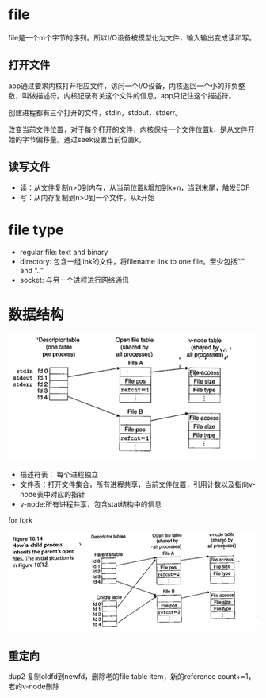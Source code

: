 
# file

file是一个m个字节的序列。所以I/O设备被模型化为文件，输入输出变成读和写。

## 打开文件

app通过要求内核打开相应文件，访问一个I/O设备，内核返回一个小的非负整数，叫做描述符。内核记录有关这个文件的信息，app只记住这个描述符。

创建进程都有三个打开的文件，stdin，stdout，stderr。

改变当前文件位置，对于每个打开的文件，内核保持一个文件位置k，是从文件开始的字节偏移量。通过seek设置当前位置k。

## 读写文件

- 读：从文件复制n>0到内存，从当前位置k增加到k+n，当到末尾，触发EOF
- 写：从内存复制到n>0到一个文件，从k开始


# file type

- regular file: text and binary
- directory: 包含一组link的文件，将filename link to one file。至少包括“.” and “..”
- socket: 与另一个进程进行网络通讯


# 数据结构

![](/assets/images/2021-05-03-19-57-58.png)

- 描述符表： 每个进程独立
- 文件表：打开文件集合，所有进程共享，当前文件位置，引用计数以及指向v-node表中对应的指针
- v-node:所有进程共享，包含stat结构中的信息

for fork

![](/assets/images/2021-05-03-20-05-52.png)

## 重定向

dup2 复制oldfd到newfd，删除老的file table item，新的reference count+=1，老的v-node删除
